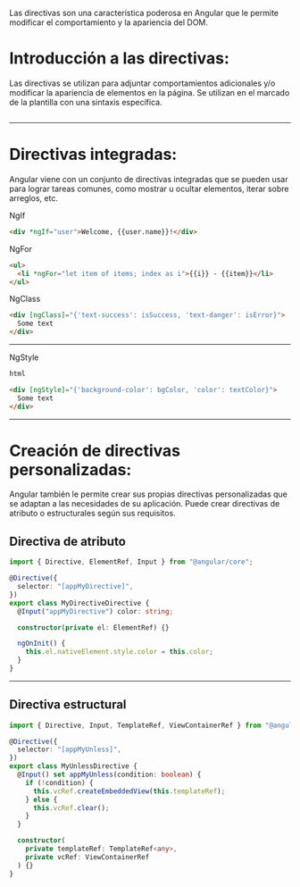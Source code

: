 Las directivas son una característica poderosa en Angular que le permite modificar el comportamiento y la apariencia del DOM.

# Introducción a las directivas:

Las directivas se utilizan para adjuntar comportamientos adicionales y/o modificar la apariencia de elementos en la página. Se utilizan en el marcado de la plantilla con una sintaxis específica.

```typescript

```

---

# Directivas integradas:

Angular viene con un conjunto de directivas integradas que se pueden usar para lograr tareas comunes, como mostrar u ocultar elementos, iterar sobre arreglos, etc.

NgIf

```html
<div *ngIf="user">Welcome, {{user.name}}!</div>
```

NgFor

```html
<ul>
  <li *ngFor="let item of items; index as i">{{i}} - {{item}}</li>
</ul>
```

NgClass

```html
<div [ngClass]="{'text-success': isSuccess, 'text-danger': isError}">
  Some text
</div>
```

---

NgStyle

```html
html

<div [ngStyle]="{'background-color': bgColor, 'color': textColor}">
  Some text
</div>
```

---

# Creación de directivas personalizadas:

Angular también le permite crear sus propias directivas personalizadas que se adaptan a las necesidades de su aplicación. Puede crear directivas de atributo o estructurales según sus requisitos.

## Directiva de atributo

```typescript
import { Directive, ElementRef, Input } from "@angular/core";

@Directive({
  selector: "[appMyDirective]",
})
export class MyDirectiveDirective {
  @Input("appMyDirective") color: string;

  constructor(private el: ElementRef) {}

  ngOnInit() {
    this.el.nativeElement.style.color = this.color;
  }
}
```

---

## Directiva estructural

```typescript
import { Directive, Input, TemplateRef, ViewContainerRef } from "@angular/core";

@Directive({
  selector: "[appMyUnless]",
})
export class MyUnlessDirective {
  @Input() set appMyUnless(condition: boolean) {
    if (!condition) {
      this.vcRef.createEmbeddedView(this.templateRef);
    } else {
      this.vcRef.clear();
    }
  }

  constructor(
    private templateRef: TemplateRef<any>,
    private vcRef: ViewContainerRef
  ) {}
}
```

